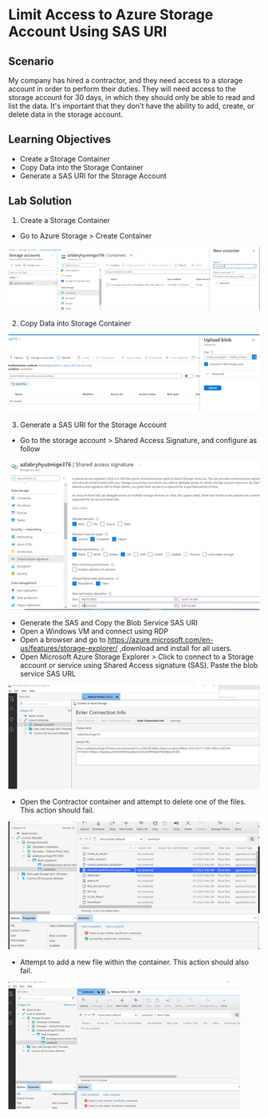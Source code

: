 # Limit Access to Azure Storage Account Using SAS URI

## Scenario

My company has hired a contractor, and they need access to a storage account in order to perform their duties. They will need access to the storage account for 30 days,
in which they should only be able to read and list the data. It's important that they don't have the ability to add, create, or delete data in the storage account.

## Learning Objectives

- Create a Storage Container
- Copy Data into the Storage Container
- Generate a SAS URI for the Storage Account

## Lab Solution

1.	Create a Storage Container

-	Go to Azure Storage > Create Container

![](../../Images/Lab-7/Imagen1.png/)

2.	Copy Data into Storage Container

![](../../Images/Lab-7/Imagen2.png/)

3.	Generate a SAS URI for the Storage Account
-	Go to the storage account > Shared Access Signature, and configure as follow

![](../../Images/Lab-7/Imagen3.png/)

-	Generate the SAS and Copy the Blob Service SAS URI
-	Open a Windows VM and connect using RDP
-	Open a browser and go to https://azure.microsoft.com/en-us/features/storage-explorer/ ,download and install for all users.
-	Open Microsoft Azure Storage Explorer > Click to connect to a Storage account or service using Shared Access signature (SAS). Paste the blob service SAS URL

![](../../Images/Lab-7/Imagen4.png/)

-	Open the Contractor container and attempt to delete one of the files. This action should fail.

![](../../Images/Lab-7/Imagen5.png/)

-	Attempt to add a new file within the container. This action should also fail.

![](../../Images/Lab-7/Imagen6.png/)
